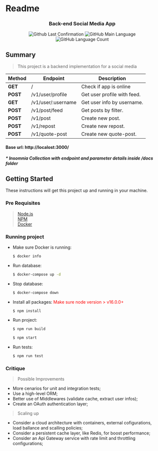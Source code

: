 # Readme

<h3 align="center">
  Back-end Social Media App
</h3>

<p align="center">
  <img alt = "Github Last Confirmation" src = "https://img.shields.io/github/last-commit/mrabello23/social-media-app">
  <img alt = "GitHub Main Language" src = "https://img.shields.io/github/languages/top/mrabello23/social-media-app">
  <img alt="GitHub Language Count" src="https://img.shields.io/github/languages/count/mrabello23/social-media-app?color=%2304D361">
</p>

## Summary

> This project is a backend implementation for a social media

| Method   | Endpoint           | Description                 |
| -------- | ------------------ | --------------------------- |
| **GET**  | ​/                 | Check if app is online      |
| **POST** | /v1/user/profile   | Get user profile with feed. |
| **GET**  | /v1/user/:username | Get user info by username.  |
| **POST** | /v1/post/feed      | Get posts by filter.        |
| **POST** | /v1/post           | Create new post.            |
| **POST** | /v1/repost         | Create new repost.          |
| **POST** | /v1/quote-post     | Create new quote-post.      |

#### <span style="font-weight:bold;"> Base url: </span> http://localost:3000/

##### <span style="font-weight:bold;"> \* Insomnia Collection with endpoint and parameter details inside /docs folder </span>

## Getting Started

These instructions will get this project up and running in your machine.

### Pre Requisites

> [Node.js](http://nodejs.org/) \
> [NPM](https://www.npmjs.com/) \
> [Docker](https://www.docker.com/)

### Running project

- Make sure Docker is running:

  ```sh
  $ docker info
  ```

- Run database:

  ```sh
  $ docker-compose up -d
  ```

- Stop database:

  ```sh
  $ docker-compose down
  ```

- Install all packages:
  <span style="color: #FF0000"> Make sure node version > v16.0.0+ </span>

  ```sh
  $ npm install
  ```

- Run project:

  ```sh
  $ npm run build
  ```

  ```sh
  $ npm start
  ```

- Run tests:

  ```sh
  $ npm run test
  ```

### Critique

> Possible Improvements

- More cenarios for unit and integration tests;
- Use a high-level ORM;
- Better use of Middlewares (validate cache, extract user infos);
- Create an OAuth authentication layer;

> Scaling up

- Consider a cloud architecture with containers, external cofigurations, load ballance and scalling policies;
- Consider a persistent cache layer, like Redis, for boost performance;
- Consider an Api Gateway service with rate limit and throttling configurations;
